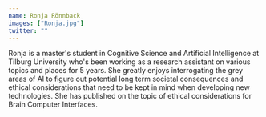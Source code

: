 ```yaml
---
name: Ronja Rönnback
images: ["Ronja.jpg"]
twitter: ""
---
```


Ronja is a master's student in Cognitive Science and Artificial Intelligence at Tilburg University who's been working as a research assistant on various topics and places for 5 years. She greatly enjoys interrogating the grey areas of AI to figure out potential long term societal consequences and ethical considerations that need to be kept in mind when developing new technologies. She has published on the topic of ethical considerations for Brain Computer Interfaces.